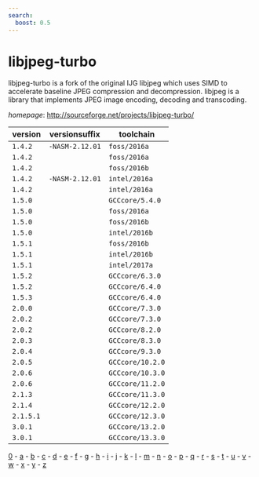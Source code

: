 ```yaml
---
search:
  boost: 0.5
---
```

# libjpeg-turbo

libjpeg-turbo is a fork of the original IJG libjpeg which uses SIMD to accelerate baseline JPEG compression and decompression. libjpeg is a library that implements JPEG image encoding, decoding and transcoding.

*homepage*: <http://sourceforge.net/projects/libjpeg-turbo/>

version | versionsuffix | toolchain
--------|---------------|----------
``1.4.2`` | ``-NASM-2.12.01`` | ``foss/2016a``
``1.4.2`` |  | ``foss/2016a``
``1.4.2`` |  | ``foss/2016b``
``1.4.2`` | ``-NASM-2.12.01`` | ``intel/2016a``
``1.4.2`` |  | ``intel/2016a``
``1.5.0`` |  | ``GCCcore/5.4.0``
``1.5.0`` |  | ``foss/2016a``
``1.5.0`` |  | ``foss/2016b``
``1.5.0`` |  | ``intel/2016b``
``1.5.1`` |  | ``foss/2016b``
``1.5.1`` |  | ``intel/2016b``
``1.5.1`` |  | ``intel/2017a``
``1.5.2`` |  | ``GCCcore/6.3.0``
``1.5.2`` |  | ``GCCcore/6.4.0``
``1.5.3`` |  | ``GCCcore/6.4.0``
``2.0.0`` |  | ``GCCcore/7.3.0``
``2.0.2`` |  | ``GCCcore/7.3.0``
``2.0.2`` |  | ``GCCcore/8.2.0``
``2.0.3`` |  | ``GCCcore/8.3.0``
``2.0.4`` |  | ``GCCcore/9.3.0``
``2.0.5`` |  | ``GCCcore/10.2.0``
``2.0.6`` |  | ``GCCcore/10.3.0``
``2.0.6`` |  | ``GCCcore/11.2.0``
``2.1.3`` |  | ``GCCcore/11.3.0``
``2.1.4`` |  | ``GCCcore/12.2.0``
``2.1.5.1`` |  | ``GCCcore/12.3.0``
``3.0.1`` |  | ``GCCcore/13.2.0``
``3.0.1`` |  | ``GCCcore/13.3.0``

[0](../0/index.md) - [a](../a/index.md) - [b](../b/index.md) - [c](../c/index.md) - [d](../d/index.md) - [e](../e/index.md) - [f](../f/index.md) - [g](../g/index.md) - [h](../h/index.md) - [i](../i/index.md) - [j](../j/index.md) - [k](../k/index.md) - [l](../l/index.md) - [m](../m/index.md) - [n](../n/index.md) - [o](../o/index.md) - [p](../p/index.md) - [q](../q/index.md) - [r](../r/index.md) - [s](../s/index.md) - [t](../t/index.md) - [u](../u/index.md) - [v](../v/index.md) - [w](../w/index.md) - [x](../x/index.md) - [y](../y/index.md) - [z](../z/index.md)

